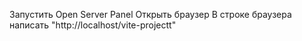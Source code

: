 Запустить Open Server Panel
Открыть браузер
В строке браузера написать "http://localhost/vite-projectt"
